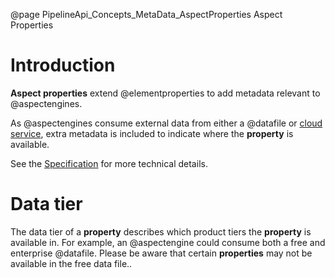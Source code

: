 @page PipelineApi_Concepts_MetaData_AspectProperties Aspect Properties

# Introduction

**Aspect properties** extend @elementproperties to add metadata relevant to @aspectengines.

As @aspectengines consume external data from either a @datafile or [cloud service](@term{CloudService}), extra metadata
is included to indicate where the **property** is available.

See the
[Specification](https://github.com/51Degrees/specifications/blob/main/pipeline-specification/features/properties.md#aspect-property-metadata)
for more technical details.

# Data tier

The data tier of a **property** describes which product tiers the **property** is available in. For example,
an @aspectengine could consume both a free and enterprise @datafile. Please be aware that certain 
**properties** may not be available in the free data file..

